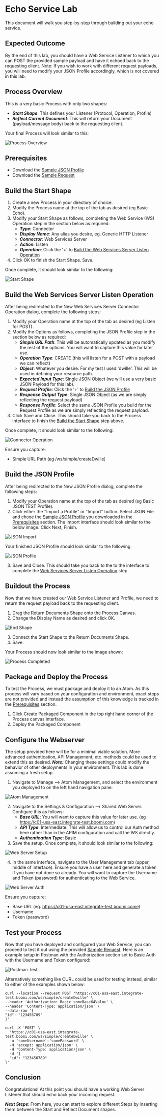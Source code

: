 # Echo Service Lab

This document will walk you step-by-step through building out your echo service. 

## Expected Outcome
By the end of this lab, you should have a Web Service Listener to which you can POST the provided sample payload and have it echoed back to the requesting client. Note: If you wish to work with different request payloads, you will need to modify your JSON Profile accordingly, which is not covered in this lab.

## Process Overview

This is a very basic Process with only two shapes:

- ***Start Shape***: This defines your Listener (Protocol, Operation, Profile)
- ***Reflect Current Document***: This will return your Document (payload/message body) back to the requesting client.

Your final Process will look similar to this:

![Process Overview](../res/processOverview.png "Process Overview")

## Prerequisites

- Download the [Sample JSON Profile](../samples/sampleProfile.json "Sample JSON Profile")
- Download the [Sample Request](../test/sampleRequest.json "Sample Request")

## Build the Start Shape

1. Create a new Process in your directory of choice.
2. Modify the Process name at the top of the tab as desired (eg Basic Echo).
3. Modify your Start Shape as follows, completing the Web Service (WS) Operation step in the section below as required:
	* ***Type***: Connector
	* ***Display Name***: Any alias you desire, eg. Generic HTTP Listener
	* ***Connector***: Web Services Server
	* ***Action***: Listen
	* ***Operation***: Click the '+' to [Build the Web Services Server Listen Operation](#build-the-web-services-server-listen-operation)
4. Click OK to finish the Start Shape. Save.

Once complete, it should look similar to the following:

![Start Shape](../res/startShape.png "Start Shape")

## Build the Web Services Server Listen Operation

After being redirected to the New Web Services Server Connector Operation dialog, complete the following steps:

1. Modify your Operation name at the top of the tab as desired (eg Listen for POST).
2. Modify the Options as follows, completing the JSON Profile step in the section below as required:
	* ***Simple URL Path***: This will be automatically updated as you modify the rest of the options. You will want to capture this value for later use.
	* ***Operation Type***: CREATE (this will listen for a POST with a payload we can reflect)
	* ***Object***: Whatever you desire. For my test I used 'dwille'. This will be used in defining your resource path.
	* ***Expected Input Type***: Single JSON Object (we will use a very basic JSON Payload for this lab).
	* ***Request Profile***: Click the '+' to [Build the JSON Profile](#build-the-json-profile)
	* ***Response Output Type***: Single JSON Object (as we are simply reflecting the request payload)
	* ***Response Profile***: Select the same JSON Profile you build for the Request Profile as we are simply reflecting the request payload.
3. Click Save and Close. This should take you back to the Process interface to finish the [Build the Start Shape](#build-the-start-shape) step above.

Once complete, it should look similar to the following:

![Connector Operation](../res/connectorOperation.png "Connector Operation")

Ensure you capture:

- Simple URL Path (eg /ws/simple/createDwille)

## Build the JSON Profile

After being redirected to the New JSON Profile dialog, complete the following steps:

1. Modify your Operation name at the top of the tab as desired (eg Basic JSON TEST Profile).
2. Click either the "Import a Profile" or "Import" button. Select JSON File and chooe the [Sample JSON Profile](../samples/sampleProfile.json "Sample JSON Profile") you downloaded in the [Prerequisites](#prerequisites) section. The Import interface should look similar to the below image. Click Next, Finish.

![JSON Import](../res/jsonImport.png "JSON Import")

Your finished JSON Profile should look similar to the following:

![JSON Profile](../res/jsonProfile.png "JSON Profile")

3. Save and Close. This should take you back to the to the interface to complete the [Web Services Server Listen Operation](#build-the-web-services-server-listen-operation) step.

## Buildout the Process

Now that we have created our Web Service Listener and Profile, we need to return the request payload back to the requesting client.

1. Drag the Return Documents Shape onto the Process Canvas.
2. Change the Display Name as desired and click OK.

![End Shape](../res/endShape.png "End Shape")

3. Connect the Start Shape to the Return Documents Shape.
4. Save.

Your Process should now look similar to the image shown:

![Process Completed](../res/processOverview.png "Process Completed")

## Package and Deploy the Process

To test the Process, we must package and deploy it to an Atom. As this process will vary based on your configuration and environment, exact steps are not provided and instead the assumption of this knowledge is tracked in the [Prerequisites](../README.md#prerequisites) section.

1. Click Create Packaged Component in the top right hand corner of the Process canvas interface.
2. Deploy the Packaged Component

## Configure the Webserver

The setup provided here will be for a minimal viable solution. More advanced authentication, API Management, etc. methods could be used to extend this as desired.
***Note:*** Changing these settings could modify the behavior of other deployments in your environment. This lab is done assuming a fresh setup.

1. Navigate to Manage --> Atom Management, and select the environment you deployed to on the left hand navigation pane.

![Atom Management](../res/atomManagement.png "Atom Management")

2. Navigate to the Settings & Configuration --> Shared Web Server. Configure this as follows:
	* ***Base URL***: You will want to capture this value for later use. (eg https://c01-usa-east.integrate-test.boomi.com)
	* ***API Type***: Intermediate. This will allow us to control our Auth method here rather than in the APIM configuration and call the WS directly.
	* ***Authentication Type***: Basic
3. Save the setup. Once complete, it should look similar to the following:

![Web Server Setup](../res/webServerSetup.png "Web Server Setup")

4. In the same interface, navigate to the User Management tab (upper, middle of interface). Ensure you have a user here and generate a token if you have not done so already. You will want to capture the Username and Token (password) for authenticating to the Web Service.

![Web Server Auth](../res/webServerAuth.png "Web Server Auth")

Ensure you capture:

- Base URL (eg. https://c01-usa-east.integrate-test.boomi.come)
- Username
- Token (password)

## Test your Process

Now that you have deployed and configured your Web Service, you can proceed to test it out using the provided [Sample Request](../test/sampleRequest.json "Sample Request"). Here is an example setup in Postman with the Authorization section set to Basic Auth with the Username and Token configured:

![Postman Test](../res/postmanTest.png "Postman Test")

Alternatively something like CURL could be used for testing instead, similar to either of the examples shown below:

```
curl --location --request POST 'https://c01-usa-east.integrate-test.boomi.com/ws/simple/createDwille' \
--header 'Authorization: Basic someBase64Value' \
--header 'Content-Type: application/json' \
--data-raw '{
"id": "123456789"
}'
```

```
curl -X 'POST' \
  'https://c01-usa-east.integrate-test.boomi.com/ws/simple/createDwille' \
  -u 'someUsername':'somePassword' \
  -H 'accept: application/json' \
  -H 'Content-Type: application/json' \
  -d '{
  "id": "123456789"
}'
```

## Conclusion

Congratulations! At this point you should have a working Web Server Listener that should echo back your incoming request. 

***Next Steps***: From here, you can start to explore different Steps by inserting them between the Start and Reflect Document shapes.

